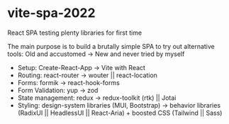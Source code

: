 # vite-spa-2022
React SPA testing plenty libraries for first time

The main purpose is to build a brutally simple SPA to try out alternative tools: Old and accustomed -> New and never tried by myself
- Setup: Create-React-App -> Vite with React
- Routing: react-router -> wouter || react-location
- Forms: formik -> react-hook-forms
- Form Validation: yup -> zod
- State management: redux -> redux-toolkit (rtk) || Jotai
- Styling: design-system libraries (MUI, Bootstrap) -> behavior libraries (RadixUI || HeadlessUI || React-Aria) + boosted CSS (Tailwind || Sass)
